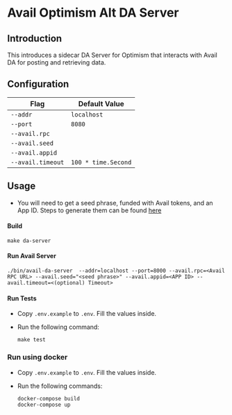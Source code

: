 # Avail Optimism Alt DA Server

## Introduction

This introduces a sidecar DA Server for Optimism that interacts with Avail DA for posting and retrieving data.

## Configuration

| Flag              | Default Value       |
| ----------------- | ------------------- |
| `--addr`          | `localhost`         |
| `--port`          | `8080`              |
| `--avail.rpc`     |                     |
| `--avail.seed`    |                     |
| `--avail.appid`   |                     |
| `--avail.timeout` | `100 * time.Second` |

## Usage

- You will need to get a seed phrase, funded with Avail tokens, and an App ID. Steps to generate them can be found [here](https://docs.availproject.org/docs/end-user-guide)

#### Build

```
make da-server
```

#### Run Avail Server

```
./bin/avail-da-server  --addr=localhost --port=8000 --avail.rpc=<Avail RPC URL> --avail.seed="<seed phrase>" --avail.appid=<APP ID> --avail.timeout=<(optional) Timeout>
```

#### Run Tests

- Copy `.env.example` to `.env`. Fill the values inside.

- Run the following command:
  ```
  make test
  ```

### Run using docker

- Copy `.env.example` to `.env`. Fill the values inside.

- Run the following commands:
  ```
  docker-compose build
  docker-compose up
  ```
